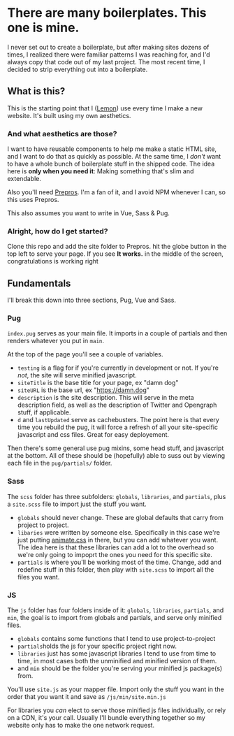 
# There are many boilerplates. This one is mine.

I never set out to create a boilerplate, but after making sites dozens of times, I realized there were familiar patterns I was reaching for, and I'd always copy that code out of my last project. The most recent time, I decided to strip everything out into a boilerplate.

## What is this?
This is the starting point that I ([Lemon](https://ahoylemon.xyz)) use every time I make a new website. It's built using my own aesthetics.

### And what aesthetics are those?
I want to have reusable components to help me make a static HTML site, and I want to do that as quickly as possible. At the same time, I *don't* want to have a whole bunch of boilerplate stuff in the shipped code. The idea here is **only when you need it**: Making something that's slim and extendable.

Also you'll need [Prepros](https://prepros.io). I'm a fan of it, and I avoid NPM whenever I can, so this uses Prepros.

This also assumes you want to write in Vue, Sass & Pug.

### Alright, how do I get started?
Clone this repo and add the site folder to Prepros. hit the globe button in the top left to serve your page. If you see **It works.** in the middle of the screen, congratulations is working right

## Fundamentals
I'll break this down into three sections, Pug, Vue and Sass.

### Pug

`index.pug` serves as your main file. It imports in a couple of partials and then renders whatever you put in `main`.

At the top of the page you'll see a couple of variables.

* `testing` is a flag for if you're currently in development or not. If you're _not_, the site will serve minified javascript.
* `siteTitle` is the base title for your page, ex "damn dog"
* `siteURL` is the base url, ex "https://damn.dog"
* `description` is the site description. This will serve in the meta description field, as well as the description of Twitter and Opengraph stuff, if applicable.
* `d` and `lastUpdated` serve as cachebusters. The point here is that every time you rebuild the pug, it will force a refresh of all your site-specific javascript and css files. Great for easy deployement.

Then there's some general use pug mixins, some head stuff, and javascript at the bottom. All of these should be (hopefully) able to suss out by viewing each file in the `pug/partials/` folder.

### Sass

The `scss` folder has three subfolders: `globals`, `libraries`, and `partials`, plus a `site.scss` file to import just the stuff you want.

* `globals` should never change. These are global defaults that carry from project to project.
* `libaries` were written by someone else. Specifically in this case we're just putting [animate.css](https://daneden.github.io/animate.css/) in there, but you can add whatever you want. The idea here is that these libraries can add a lot to the overhead so we're only going to impoprt the ones you need for this specific site.
* `partials` is where you'll be working most of the time. Change, add and redefine stuff in this folder, then play with `site.scss` to import all the files you want.

### JS
The `js` folder has four folders inside of it: `globals`, `libraries`, `partials`, and `min`, the goal is to import from globals and partials, and serve only minified files.

* `globals` contains some functions that I tend to use project-to-project
* `partials`holds the js for your specific project right now.
* `libraries` just has some javascript libraries I tend to use from time to time, in most cases both the unminified and minified version of them.
* and `min` should be the folder you're serving your minified js package(s) from.

You'll use `site.js` as your mapper file. Import only the stuff you want in the order that you want it and save as `/js/min/site.min.js`

For libraries you *can* elect to serve those minified js files individually, or rely on a CDN, it's your call. Usually I'll bundle everything together so my website only has to make the one network request.
